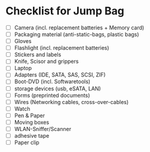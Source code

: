 # Checklist for Jump Bag

- [ ] Camera (incl. replacement batteries + Memory card)
- [ ] Packaging material (anti-static-bags, plastic bags)
- [ ] Gloves
- [ ] Flashlight (incl. replacement batteries)
- [ ] Stickers and labels
- [ ] Knife, Scisor and grippers
- [ ] Laptop
- [ ] Adapters (IDE, SATA, SAS, SCSI, ZIF)
- [ ] Boot-DVD (incl. Softwaretools)
- [ ] storage devices (usb, eSATA, LAN)
- [ ] Forms (preprinted documents)
- [ ] Wires (Networking cables, cross-over-cables)
- [ ] Watch
- [ ] Pen & Paper
- [ ] Moving boxes
- [ ] WLAN-Sniffer/Scanner
- [ ] adhesive tape
- [ ] Paper clip
